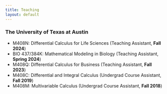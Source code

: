 ```yaml
---
title: Teaching 
layout: default
---
```


### The University of Texas at Austin
- M408N: Differential Calculus for Life Sciences (Teaching Assistant, **Fall 2024**)
- BIO 437/384K: Mathematical Modeling in Biology (Teaching Assistant, **Spring 2024**)
- M408Q: Differential Calculus for Business (Teaching Assistant, **Fall 2023**)
- M408C: Differential and Integral Calculus (Undergrad Course Assistant, **Fall 2019**)
- M408M: Multivariable Calculus (Undergrad Course Assistant, **Fall 2018**)
